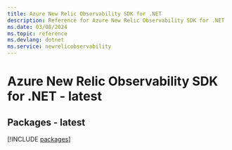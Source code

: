 ```yaml
---
title: Azure New Relic Observability SDK for .NET
description: Reference for Azure New Relic Observability SDK for .NET
ms.date: 03/08/2024
ms.topic: reference
ms.devlang: dotnet
ms.service: newrelicobservability
---
```

# Azure New Relic Observability SDK for .NET - latest
## Packages - latest
[!INCLUDE [packages](new-relic-observability-index.md)]